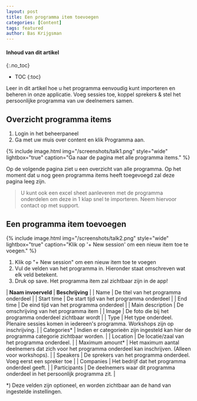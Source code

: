 ```yaml
---
layout: post
title: Een programma item toevoegen
categories: [Content]
tags: featured
author: Bas Krijgsman
---
```


#### Inhoud van dit artikel
{:.no_toc}
* TOC
{:toc}

Leer in dit artikel hoe u het programma eenvoudig kunt importeren en beheren in onze applicatie. Voeg sessies toe, koppel sprekers & stel het persoonlijke programma van uw deelnemers samen.


## Overzicht programma items
1. Login in het beheerpaneel
2. Ga met uw muis over content en klik Programma aan.

{% include image.html img="/screenshots/talk1.png" style="wide" lightbox="true" caption="Ga naar de pagina met alle programma items." %}

Op de volgende pagina ziet u een overzicht van alle programma. Op het moment dat u nog geen programma items heeft toegevoegd zal deze pagina leeg zijn.

> U kunt ook een excel sheet aanleveren met de programma onderdelen om deze in 1 klap snel te importeren. Neem hiervoor contact op met support.

## Een programma item toevoegen

{% include image.html img="/screenshots/talk2.png" style="wide" lightbox="true" caption="Klik op '+ New session' om een nieuw item toe te voegen." %}

1. Klik op "+ New session" om een nieuw item toe te voegen
2. Vul de velden van het programma in. Hieronder staat omschreven wat elk veld betekent.
3. Druk op save. Het programma item zal zichtbaar zijn in de app!

| **Naam invoerveld** | **Beschrijving**  |
| Name | De titel van het programma onderdeel |
| Start time | De start tijd van het programma onderdeel  |
| End time | De eind tijd van het programma onderdeel | 
| Main description | De omschrijving van het programma item | 
| Image | De foto die bij het programma onderdeel zichtbaar wordt | 
| Type | Het type onderdeel. Plenaire sessies komen in iedereen's programma. Workshops zijn op inschrijving. | 
| Categories* | Indien er categorieën zijn ingesteld kan hier de programma categorie zichtbaar worden. | 
| Location | De locatie/zaal van het programma onderdeel. | 
| Maximum amount* | Het maximum aantal deelnemers dat zich voor het programma onderdeel kan inschrijven. (Alleen voor workshops). | 
| Speakers | De sprekers van het programma onderdeel. Voeg eerst een spreker toe | 
| Companies | Het bedrijf dat het programma onderdeel geeft. | 
| Participants | De deelnemers waar dit programma onderdeel in het persoonlijk programma zit. | 

*) Deze velden zijn optioneel, en worden zichtbaar aan de hand van ingestelde instellingen.